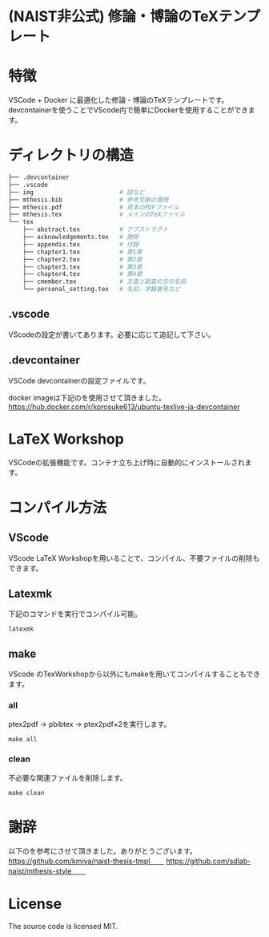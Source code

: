 # (NAIST非公式) 修論・博論のTeXテンプレート

# 特徴
VSCode + Docker に最適化した修論・博論のTeXテンプレートです。  
devcontainerを使うことでVScode内で簡単にDockerを使用することができます。

# ディレクトリの構造
```bash
├── .devcontainer           
├── .vscode
├── img                        # 図など
├── mthesis.bib                # 参考文献の管理
├── mthesis.pdf                # 見本のPDFファイル
├── mthesis.tex                # メインのTeXファイル
└── tex
    ├── abstract.tex           # アブストラクト
    ├── acknowledgements.tex   # 謝辞
    ├── appendix.tex           # 付録
    ├── chapter1.tex           # 第1章
    ├── chapter2.tex           # 第2章
    ├── chapter3.tex           # 第3章
    ├── chapter4.tex           # 第4章
    ├── cmember.tex            # 主査と副査の方の名前
    └── personal_setting.tex   # 名前、学籍番号など
```

## .vscode
VScodeの設定が書いてあります。必要に応じて追記して下さい。

## .devcontainer
VSCode devcontainerの設定ファイルです。

docker imageは下記のを使用させて頂きました。  
https://hub.docker.com/r/korosuke613/ubuntu-texlive-ja-devcontainer

# LaTeX Workshop
VSCodeの拡張機能です。コンテナ立ち上げ時に自動的にインストールされます。


# コンパイル方法
## VScode
VScode LaTeX Workshopを用いることで、コンパイル、不要ファイルの削除もできます。

## Latexmk
下記のコマンドを実行でコンパイル可能。
```
latexmk
```

## make
VScode のTexWorkshopから以外にもmakeを用いてコンパイルすることもできます。

### all
ptex2pdf → pbibtex → ptex2pdf×2を実行します。
```
make all
```

### clean
不必要な関連ファイルを削除します。
```
make clean
```

# 謝辞
以下のを参考にさせて頂きました。ありがとうございます。　　
https://github.com/kmiya/naist-thesis-tmpl　　
https://github.com/sdlab-naist/mthesis-style　　

# License
The source code is licensed MIT.